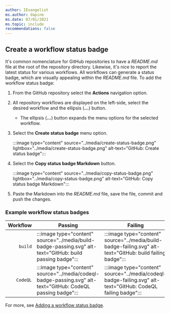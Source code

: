 ```yaml
---
author: IEvangelist
ms.author: dapine
ms.date: 07/01/2021
ms.topic: include
recommendations: false
---
```


## Create a workflow status badge

It's common nomenclature for GitHub repositories to have a *README.md* file at the root of the repository directory. Likewise, it's nice to report the latest status for various workflows. All workflows can generate a status badge, which are visually appealing within the *README.md* file. To add the workflow status badge:

1. From the GitHub repository select the **Actions** navigation option.
1. All repository workflows are displayed on the left-side, select the desired workflow and the ellipsis (**...**) button.

    - The ellipsis (**...**) button expands the menu options for the selected workflow.

1. Select the **Create status badge** menu option.

    :::image type="content" source="../media/create-status-badge.png" lightbox="../media/create-status-badge.png" alt-text="GitHub: Create status badge":::

1. Select the **Copy status badge Markdown** button.

    :::image type="content" source="../media/copy-status-badge.png" lightbox="../media/copy-status-badge.png" alt-text="GitHub: Copy status badge Markdown":::

1. Paste the Markdown into the *README.md* file, save the file, commit and push the changes.

### Example workflow status badges

| Workflow | Passing | Failing | No status |
|--:|--|--|--|
| `build` | :::image type="content" source="../media/build-badge-passing.svg" alt-text="GitHub: build passing badge"::: | :::image type="content" source="../media/build-badge-failing.svg" alt-text="GitHub: build failing badge"::: | :::image type="content" source="../media/build-badge-no-status.svg" alt-text="GitHub: build no-status badge"::: |
| `CodeQL` | :::image type="content" source="../media/codeql-badge-passing.svg" alt-text="GitHub: CodeQL passing badge"::: | :::image type="content" source="../media/codeql-badge-failing.svg" alt-text="GitHub: CodeQL failing badge"::: | :::image type="content" source="../media/codeql-badge-no-status.svg" alt-text="GitHub: CodeQL no-status badge"::: |

For more, see [Adding a workflow status badge](https://docs.github.com/actions/managing-workflow-runs/adding-a-workflow-status-badge).

